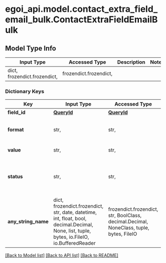 # egoi_api.model.contact_extra_field_email_bulk.ContactExtraFieldEmailBulk

## Model Type Info
Input Type | Accessed Type | Description | Notes
------------ | ------------- | ------------- | -------------
dict, frozendict.frozendict,  | frozendict.frozendict,  |  | 

### Dictionary Keys
Key | Input Type | Accessed Type | Description | Notes
------------ | ------------- | ------------- | ------------- | -------------
**field_id** | [**QueryId**](QueryId.md) | [**QueryId**](QueryId.md) |  | [optional] 
**format** | str,  | str,  | Extra field format | [optional] must be one of ["email", ] 
**value** | str,  | str,  | Extra field value | [optional] 
**status** | str,  | str,  | Extra field status | [optional] must be one of ["active", "inactive", ] 
**any_string_name** | dict, frozendict.frozendict, str, date, datetime, int, float, bool, decimal.Decimal, None, list, tuple, bytes, io.FileIO, io.BufferedReader | frozendict.frozendict, str, BoolClass, decimal.Decimal, NoneClass, tuple, bytes, FileIO | any string name can be used but the value must be the correct type | [optional]

[[Back to Model list]](../../README.md#documentation-for-models) [[Back to API list]](../../README.md#documentation-for-api-endpoints) [[Back to README]](../../README.md)

